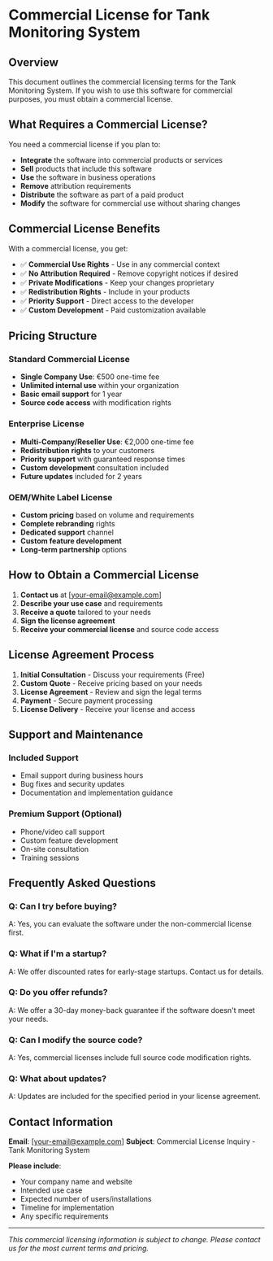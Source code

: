 # Commercial License for Tank Monitoring System

## Overview

This document outlines the commercial licensing terms for the Tank Monitoring System. If you wish to use this software for commercial purposes, you must obtain a commercial license.

## What Requires a Commercial License?

You need a commercial license if you plan to:

- **Integrate** the software into commercial products or services
- **Sell** products that include this software
- **Use** the software in business operations
- **Remove** attribution requirements
- **Distribute** the software as part of a paid product
- **Modify** the software for commercial use without sharing changes

## Commercial License Benefits

With a commercial license, you get:

- ✅ **Commercial Use Rights** - Use in any commercial context
- ✅ **No Attribution Required** - Remove copyright notices if desired
- ✅ **Private Modifications** - Keep your changes proprietary
- ✅ **Redistribution Rights** - Include in your products
- ✅ **Priority Support** - Direct access to the developer
- ✅ **Custom Development** - Paid customization available

## Pricing Structure

### Standard Commercial License
- **Single Company Use**: €500 one-time fee
- **Unlimited internal use** within your organization
- **Basic email support** for 1 year
- **Source code access** with modification rights

### Enterprise License
- **Multi-Company/Reseller Use**: €2,000 one-time fee
- **Redistribution rights** to your customers
- **Priority support** with guaranteed response times
- **Custom development** consultation included
- **Future updates** included for 2 years

### OEM/White Label License
- **Custom pricing** based on volume and requirements
- **Complete rebranding** rights
- **Dedicated support** channel
- **Custom feature development**
- **Long-term partnership** options

## How to Obtain a Commercial License

1. **Contact us** at [your-email@example.com]
2. **Describe your use case** and requirements
3. **Receive a quote** tailored to your needs
4. **Sign the license agreement**
5. **Receive your commercial license** and source code access

## License Agreement Process

1. **Initial Consultation** - Discuss your requirements (Free)
2. **Custom Quote** - Receive pricing based on your needs
3. **License Agreement** - Review and sign the legal terms
4. **Payment** - Secure payment processing
5. **License Delivery** - Receive your license and access

## Support and Maintenance

### Included Support
- Email support during business hours
- Bug fixes and security updates
- Documentation and implementation guidance

### Premium Support (Optional)
- Phone/video call support
- Custom feature development
- On-site consultation
- Training sessions

## Frequently Asked Questions

### Q: Can I try before buying?
A: Yes, you can evaluate the software under the non-commercial license first.

### Q: What if I'm a startup?
A: We offer discounted rates for early-stage startups. Contact us for details.

### Q: Do you offer refunds?
A: We offer a 30-day money-back guarantee if the software doesn't meet your needs.

### Q: Can I modify the source code?
A: Yes, commercial licenses include full source code modification rights.

### Q: What about updates?
A: Updates are included for the specified period in your license agreement.

## Contact Information

**Email**: [your-email@example.com]
**Subject**: Commercial License Inquiry - Tank Monitoring System

**Please include**:
- Your company name and website
- Intended use case
- Expected number of users/installations
- Timeline for implementation
- Any specific requirements

---

*This commercial licensing information is subject to change. Please contact us for the most current terms and pricing.*
